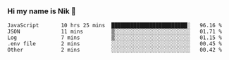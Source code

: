 ### Hi my name is Nik 👋

<!--
**NikDoe/NikDoe** is a ✨ _special_ ✨ repository because its `README.md` (this file) appears on your GitHub profile.

Here are some ideas to get you started:

- 🔭 I’m currently working on ...
- 🌱 I’m currently learning ...
- 👯 I’m looking to collaborate on ...
- 🤔 I’m looking for help with ...
- 💬 Ask me about ...
- 📫 How to reach me: ...
- 😄 Pronouns: ...
- ⚡ Fun fact: ...
-->

<!--START_SECTION:waka-->

```text
JavaScript       10 hrs 25 mins  ████████████████████████░   96.16 %
JSON             11 mins         ▒░░░░░░░░░░░░░░░░░░░░░░░░   01.71 %
Log              7 mins          ▒░░░░░░░░░░░░░░░░░░░░░░░░   01.15 %
.env file        2 mins          ░░░░░░░░░░░░░░░░░░░░░░░░░   00.45 %
Other            2 mins          ░░░░░░░░░░░░░░░░░░░░░░░░░   00.42 %
```

<!--END_SECTION:waka-->
